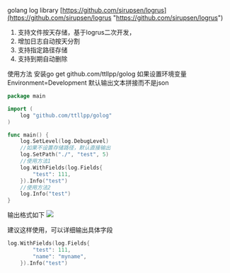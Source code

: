 golang log library
[https://github.com/sirupsen/logrus](https://github.com/sirupsen/logrus "https://github.com/sirupsen/logrus")
1. 支持文件按天存储，基于logrus二次开发，
2. 增加日志自动按天分割
3. 支持指定路径存储
4. 支持到期自动删除

使用方法
安装go get github.com/ttllpp/golog
如果设置环境变量Environment=Development 默认输出文本拼接而不是json

```go
package main

import (
	log "github.com/ttllpp/golog"
)

func main() {
	log.SetLevel(log.DebugLevel)
	//如果不设置存储路径，默认直接输出
	log.SetPath("./", "test", 5)
	//使用方法1
	log.WithFields(log.Fields{
		"test": 111,
	}).Info("test")
	//使用方法2
	log.Info("test")
}

```


输出格式如下
[![](https://i.imgur.com/fV4dPcn.png)](https://i.imgur.com/fV4dPcn.png)

建议这样使用，可以详细输出具体字段
```go
log.WithFields(log.Fields{
		"test": 111,
		"name": "myname",
	}).Info("test")

```
